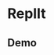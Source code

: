 # ReplIt

## Demo

<ReplIt user="FuckDoctors" repl="Java-Test" />

<ReplIt user="FuckDoctors" repl="Java-Test" file="Main.java" />

<ReplIt user="FuckDoctors" repl="Java-Test" plain />

<ReplIt link="https://replit.com/@FuckDoctors/Java-Test" />

<ReplIt link="https://replit.com/@FuckDoctors/Java-Test#Main.java" />
